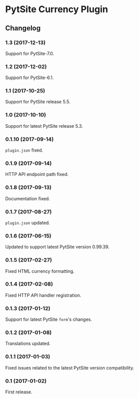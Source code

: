 # PytSite Currency Plugin

## Changelog


### 1.3 (2017-12-13)

Support for PytSite-7.0.


### 1.2 (2017-12-02)

Support for PytSite-6.1.


### 1.1 (2017-10-25)
Support for PytSite release 5.5.


### 1.0 (2017-10-10)
Support for latest PytSite release 5.3.


### 0.1.10 (2017-09-14)
`plugin.json` fixed.


### 0.1.9 (2017-09-14)
HTTP API endpoint path fixed.


### 0.1.8 (2017-09-13)
Documentation fixed.


### 0.1.7 (2017-08-27)
`plugin.json` updated.


### 0.1.6 (2017-06-15)
Updated to support latest PytSite version 0.99.39.


### 0.1.5 (2017-02-27)
Fixed HTML currency formatting.


### 0.1.4 (2017-02-08)
Fixed HTTP API handler registration.


### 0.1.3 (2017-01-12)
Support for latest PytSite `form`'s changes.


### 0.1.2 (2017-01-08)
Translations updated.


### 0.1.1 (2017-01-03)
Fixed issues related to the latest PytSite version compatibility.


### 0.1 (2017-01-02)
First release.
